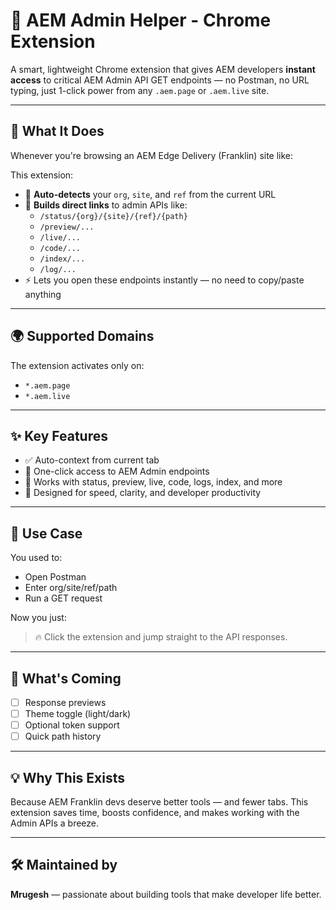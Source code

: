 # 🚀 AEM Admin Helper - Chrome Extension

A smart, lightweight Chrome extension that gives AEM developers **instant access** to critical AEM Admin API GET endpoints — no Postman, no URL typing, just 1-click power from any `.aem.page` or `.aem.live` site.

---

## 🔧 What It Does

Whenever you're browsing an AEM Edge Delivery (Franklin) site like:


This extension:
- 🧠 **Auto-detects** your `org`, `site`, and `ref` from the current URL
- 🔗 **Builds direct links** to admin APIs like:
  - `/status/{org}/{site}/{ref}/{path}`
  - `/preview/...`
  - `/live/...`
  - `/code/...`
  - `/index/...`
  - `/log/...`
- ⚡ Lets you open these endpoints instantly — no need to copy/paste anything

---

## 🌍 Supported Domains

The extension activates only on:
- `*.aem.page`
- `*.aem.live`

---

## ✨ Key Features

- ✅ Auto-context from current tab
- 🚀 One-click access to AEM Admin endpoints
- 🧪 Works with status, preview, live, code, logs, index, and more
- 🧰 Designed for speed, clarity, and developer productivity

---

## 📌 Use Case

You used to:
- Open Postman
- Enter org/site/ref/path
- Run a GET request

Now you just:
> 🔥 Click the extension and jump straight to the API responses.

---

## 🔮 What's Coming

- [ ] Response previews
- [ ] Theme toggle (light/dark)
- [ ] Optional token support
- [ ] Quick path history

---

## 💡 Why This Exists

Because AEM Franklin devs deserve better tools — and fewer tabs. This extension saves time, boosts confidence, and makes working with the Admin APIs a breeze.

---

## 🛠 Maintained by

**Mrugesh** — passionate about building tools that make developer life better.
